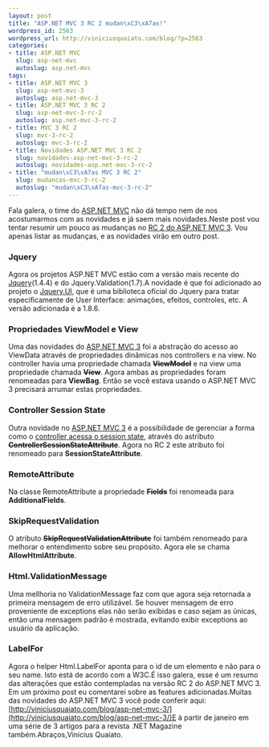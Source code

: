 ```yaml
--- 
layout: post
title: "ASP.NET MVC 3 RC 2 mudan\xC3\xA7as!"
wordpress_id: 2563
wordpress_url: http://viniciusquaiato.com/blog/?p=2563
categories: 
- title: ASP.NET MVC
  slug: asp-net-mvc
  autoslug: asp.net-mvc
tags: 
- title: ASP.NET MVC 3
  slug: asp-net-mvc-3
  autoslug: asp.net-mvc-3
- title: ASP.NET MVC 3 RC 2
  slug: asp-net-mvc-3-rc-2
  autoslug: asp.net-mvc-3-rc-2
- title: MVC 3 RC 2
  slug: mvc-3-rc-2
  autoslug: mvc-3-rc-2
- title: Novidades ASP.NET MVC 3 RC 2
  slug: novidades-asp-net-mvc-3-rc-2
  autoslug: novidades-asp.net-mvc-3-rc-2
- title: "mudan\xC3\xA7as MVC 3 RC 2"
  slug: mudancas-mvc-3-rc-2
  autoslug: "mudan\xC3\xA7as-mvc-3-rc-2"
---
```

Fala galera, o time do [ASP.NET MVC](http://asp.net/mvc/mvc3) não dá tempo nem de nos acostumarmos com as novidades e já saem mais novidades.Neste post vou tentar resumir um pouco as mudanças no [RC 2 do ASP.NET MVC 3](http://viniciusquaiato.com/blog/instalando-asp-net-mvc-3-rc-2/). Vou apenas listar as mudanças, e as novidades virão em outro post.

### Jquery
Agora os projetos ASP.NET MVC estão com a versão mais recente do [Jquery](http://jquery.com)(1.4.4) e do Jquery.Validation(1.7).A novidade é que foi adicionado ao projeto o [Jquery.UI](http://jqueryui.com/), que é uma biblioteca oficial do Jquery para tratar especificamente de User Interface: animações, efeitos, controles, etc. A versão adicionada é a 1.8.6.

### Propriedades ViewModel e View
Uma das novidades do [ASP.NET MVC 3](http://viniciusquaiato.com/blog/asp-net-mvc-3/) foi a abstração do acesso ao ViewData através de propriedades dinâmicas nos controllers e na view. No controller havia uma propriedade chamada **<del datetime="2010-12-23T14:50:25+00:00">ViewModel</del>** e na view uma propriedade chamada **<del datetime="2010-12-23T14:50:25+00:00">View</del>**. Agora ambas as propriedades foram renomeadas para **ViewBag**. Então se você estava usando o ASP.NET MVC 3 precisará arrumar estas propriedades. 

### Controller Session State
Outra novidade no [ASP.NET MVC 3](http://viniciusquaiato.com/blog/asp-net-mvc-3-rc-sessionless-controllers/) é a possibilidade de gerenciar a forma como o [controller acessa o session state](http://viniciusquaiato.com/blog/asp-net-mvc-3-rc-sessionless-controllers/), através do astributo **<del datetime="2010-12-23T14:50:25+00:00">ControllerSessionStateAttribute</del>**. Agora no RC 2 este atributo foi renomeado para **SessionStateAttribute**.

### RemoteAttribute
Na classe RemoteAttribute a propriedade **<del datetime="2010-12-23T14:50:25+00:00">Fields</del>** foi renomeada para **AdditionalFields**.

### SkipRequestValidation
O atributo **<del datetime="2010-12-23T14:50:25+00:00">SkipRequestValidationAttribute</del>** foi também renomeado para melhorar o entendimento sobre seu propósito. Agora ele se chama **AllowHtmlAttribute**.

### Html.ValidationMessage
Uma mellhoria no ValidationMessage faz com que agora seja retornada a primeira mensagem de erro utilizável. Se houver mensagem de erro proveniente de exceptions elas não serão exibidas e caso sejam as únicas, então uma mensagem padrão é mostrada, evitando exibir exceptions ao usuário da aplicação.

### LabelFor
Agora o helper Html.LabelFor aponta para o id de um elemento e não para o seu name. Isto está de acordo com a W3C.É isso galera, esse é um resumo das alterações que estão contempladas na versão RC 2 do ASP.NET MVC 3. Em um próximo post eu comentarei sobre as features adicionadas.Muitas das novidades do ASP.NET MVC 3 você pode conferir aqui: [http://viniciusquaiato.com/blog/asp-net-mvc-3/](http://viniciusquaiato.com/blog/asp-net-mvc-3/)E à partir de janeiro em uma série de 3 artigos para a revista .NET Magazine também.Abraços,Vinicius Quaiato.
